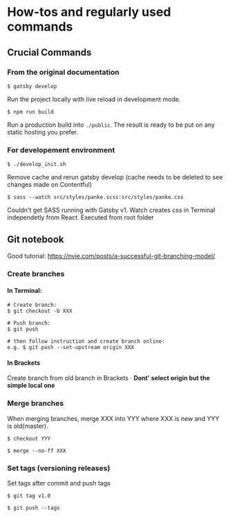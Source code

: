 # How-tos and regularly used commands 

## Crucial Commands

### From the original documentation

`$ gatsby develop`

Run the project locally with live reload in development mode.

`$ npm run build`

Run a production build into `./public`. The result is ready to be put on any static hosting you prefer.

### For developement environment

`$ ./develop_init.sh`

Remove cache and rerun gatsby develop (cache needs to be deleted to see changes made on Contentful)

`$ sass --watch src/styles/panke.scss:src/styles/panke.css`

Couldn't get SASS running with Gatsby v1. Watch creates css in Terminal independetly from React. Executed from root folder

## Git notebook

Good tutorial: https://nvie.com/posts/a-successful-git-branching-model/

### Create branches

#### In Terminal:

```
# Create branch:
$ git checkout -b XXX

# Push branch:
$ git push

# then follow instruction and create branch online:
e.g. $ git push --set-upstream origin XXX
```

#### In Brackets 

Create branch from old branch in Brackets · **Dont' select origin but the simple local one**

### Merge branches

When merging branches, merge XXX into YYY where XXX is new and YYY is old(master).

```
$ checkout YYY

$ merge --no-ff XXX

```

### Set tags (versioning releases)

Set tags after commit and push tags

```
$ git tag v1.0

$ git push --tags
```

